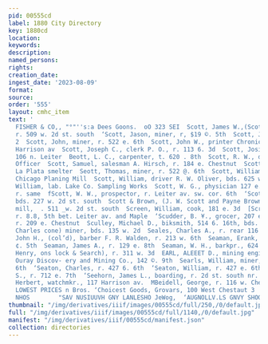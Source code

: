```yaml
---
pid: 00555cd
label: 1880 City Directory
key: 1880cd
location: 
keywords: 
description: 
named_persons: 
rights: 
creation_date: 
ingest_date: '2023-08-09'
format: 
source: 
order: '555'
layout: cmhc_item
text: '                                                                                         ANIELS,
  FISHER & CO,, "°"''s:a Dees Goons.  oO 323 SEI  Scott, James W.,(Scott & Brown),
  r. 509 w. 2d st. south  ‘Scott, Jason, miner, r, $19 ©. 5th  Scott, John, 104 w.
  2  Scott, John, miner, r. 522 e. 6th  Scott, John W., printer Chronicle, r. 221
  Harrison av  Scott, Joseph C., clerk P. O., r. 113 6. 3d  Scott, Josie Mrs., r.
  106 n. Leiter  Beott, L. C., carpenter, t. 620 . 8th  Scott, R. W., driver R. W.
  Officer  Scott, Samuel, salesman A. Hirsch, r. 184 e. Chestnut  Scott, Thomas, wks.
  La Plata smelter  Seott, Thomas, miner, r. 522 @. 6th  Scott, William, carpenter
  Chicago Planing Mill  Scott, William, driver R. W. Oliver, bds. 625 w. 2d st. south  Scott,
  William, lab. Lake Co. Sampling Works  Scott, W. G., physician 127 e. Chestnut,
  r. same  fScott, W. W., prospector, r. Leiter av. sw. cor. 6th  ‘Scott, W. W., lab.,
  bds. 227 w. 2d st. south  Scott & Brown, (J. W. Scott and Payne Brown), planing
  mill,  . 511 _w. 2d st. south  Screen, William, cook, 181 e. 3d  [Scribner, D. C.,
  r. 8.8, 5th bet. Leiter av. and Maple  ‘Scudder, B. ¥., grocer, 207 e. Chestnut,
  r. 209 e. Chestnut  Sculley, Michael D., biksmith, 514 6. 16th, bds. 621. toth .  ‘Seales,
  Charles cone) miner, bds. 135 w. 2d  Seales, Charles A., r. rear 116 w. 4th  Seales,
  John H., (col’d), barber F. R. Walden, r. 213 w. 6th  Seaman, Erank, miner, r. 624
  ¢. 5th  Seaman, James A., r. 129 e. 8th  Seaman, W. H., barkpr., 624 e. 5th  ‘Search,
  Henry, ons lock & Search), r. 311 w. 3d  EARL, ALEEET D., mining engineer and supt.
  Ouray Discov- ery and Mining Co., 142 ©. 9th  Searls, William, miner, r. 518 e.
  6th  ‘Seaton, Charles, r. 427 6. 6th  ‘Seaton, William, r. 427 e. 6th  jebree, George
  S., r. 712 e. 7th  ‘Seehorn, James L., boarding, r. 2d st. south nr. La Plata smelter  fer,
  Herbert, watchmkr., 117 Harrison av.  MBeidell, George, r. 116 w. Chestnut  . And
  LOWEST PRICES n Bros. ‘Choicest Goods, Grovars, 100 West Chestaut 3  |  ‘AONINGTI
  NHOS        "SAV NUSIUUVH GNY LANLESHO JeWog,  ‘AUGNOLLV.LS GNVY SHOOd Uy s0peed '
thumbnail: "/img/derivatives/iiif/images/00555cd/full/250,/0/default.jpg"
full: "/img/derivatives/iiif/images/00555cd/full/1140,/0/default.jpg"
manifest: "/img/derivatives/iiif/00555cd/manifest.json"
collection: directories
---
```

